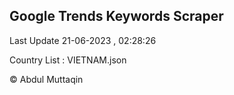 

## Google Trends Keywords Scraper 
 
Last Update 21-06-2023 , 02:28:26

Country List :
VIETNAM.json



© Abdul Muttaqin 
